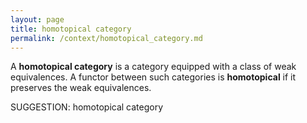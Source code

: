 ```yaml
---
layout: page
title: homotopical category
permalink: /context/homotopical_category.md
---
```


 A **homotopical category**  is a category equipped with a class of weak equivalences. A functor between such categories is **homotopical** if it preserves the weak equivalences.


SUGGESTION: homotopical category